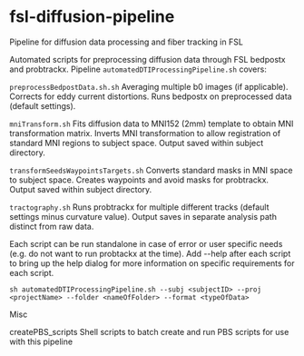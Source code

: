 # fsl-diffusion-pipeline
Pipeline for diffusion data processing and fiber tracking in FSL

Automated scripts for preprocessing diffusion data through FSL bedpostx and probtrackx. Pipeline ```automatedDTIProcessingPipeline.sh``` covers:

```preprocessBedpostData.sh.sh```
Averaging multiple b0 images (if applicable).
Corrects for eddy current distortions.
Runs bedpostx on preprocessed data (default settings).

```mniTransform.sh```
Fits diffusion data to MNI152 (2mm) template to obtain MNI transformation matrix.
Inverts MNI transformation to allow registration of standard MNI regions to subject space.
Output saved within subject directory.

```transformSeedsWaypointsTargets.sh```
Converts standard masks in MNI space to subject space.
Creates waypoints and avoid masks for probtrackx.
Output saved within subject directory.

```tractography.sh```
Runs probtrackx for multiple different tracks (default settings minus curvature value).
Output saves in separate analysis path distinct from raw data.


Each script can be run standalone in case of error or user specific needs (e.g. do not want to run probtackx at the time). Add --help after each script to bring up the help dialog for more information on specific requirements for each script.


```sh automatedDTIProcessingPipeline.sh --subj <subjectID> --proj <projectName> --folder <nameOfFolder> --format <typeOfData>```



Misc

createPBS_scripts
Shell scripts to batch create and run PBS scripts for use with this pipeline
